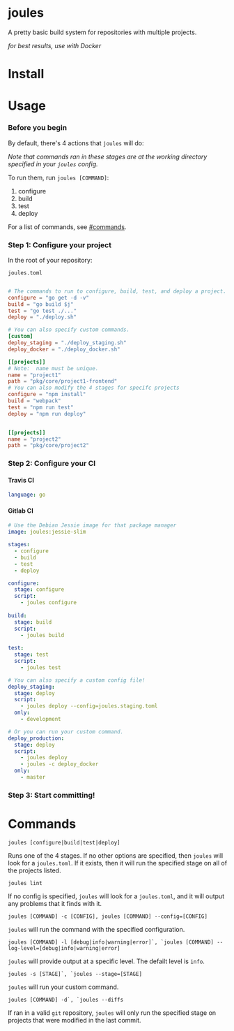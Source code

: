 # joules
A pretty basic build system for repositories with multiple projects.

_for best results, use with Docker_

# Install

# Usage

### Before you begin

By default, there's 4 actions that `joules` will do:

_Note that commands ran in these stages are at the working directory specified in your `joules` config._

To run them, run `joules [COMMAND]`:

1. configure
2. build
3. test
4. deploy

For a list of commands, see [#commands](#commands).

### Step 1:  Configure your project

In the root of your repository:

`joules.toml`

```toml

# The commands to run to configure, build, test, and deploy a project.
configure = "go get -d -v"
build = "go build $j"
test = "go test ./..."
deploy = "./deploy.sh"

# You can also specify custom commands.
[custom]
deploy_staging = "./deploy_staging.sh"
deploy_docker = "./deploy_docker.sh"

[[projects]]
# Note:  name must be unique.
name = "project1"
path = "pkg/core/project1-frontend"
# You can also modify the 4 stages for specifc projects
configure = "npm install"
build = "webpack"
test = "npm run test"
deploy = "npm run deploy"


[[projects]]
name = "project2"
path = "pkg/core/project2"
```

### Step 2:  Configure your CI

#### Travis CI
```yml
language: go
```

#### Gitlab CI

```yml
# Use the Debian Jessie image for that package manager
image: joules:jessie-slim

stages:
  - configure
  - build
  - test
  - deploy

configure:
  stage: configure
  script:
    - joules configure
    
build:
  stage: build
  script:
    - joules build
    
test:
  stage: test
  script:
    - joules test

# You can also specify a custom config file!
deploy_staging:
  stage: deploy
  script:
    - joules deploy --config=joules.staging.toml
  only:
    - development

# Or you can run your custom command.
deploy_production:
  stage: deploy
  script:
    - joules deploy
    - joules -c deploy_docker
  only:
    - master
```

### Step 3: Start committing!

# Commands

```
joules [configure|build|test|deploy]
```

Runs one of the 4 stages.  If no other options are specified, then `joules` will look for a `joules.toml`. If it exists, then it will run the specified stage on all of the projects listed.

```
joules lint
```

If no config is specified, `joules` will look for a `joules.toml`, and it will output any problems that it finds with it.

```
joules [COMMAND] -c [CONFIG], joules [COMMAND] --config=[CONFIG]
```

`joules` will run the command with the specified configuration.

```
joules [COMMAND] -l [debug|info|warning|error]`, `joules [COMMAND] --log-level=[debug|info|warning|error]
```

`joules` will provide output at a specific level.  The defailt level is `info`.

```
joules -s [STAGE]`, `joules --stage=[STAGE]
```

`joules` will run your custom command.

```
joules [COMMAND] -d`, `joules --diffs
```

If ran in a valid `git` repository, `joules` will only run the specified stage on projects that were modified in the last commit. 
